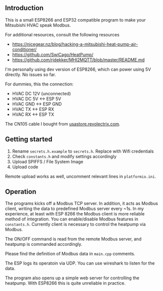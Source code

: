 
## Introduction

This is a small ESP8266 and ESP32 compatible program to make your Mitsubishi HVAC speak Modbus.

For additional resources, consult the following resources
- https://nicegear.nz/blog/hacking-a-mitsubishi-heat-pump-air-conditioner/
- https://github.com/SwiCago/HeatPump/
- https://github.com/rjdekker/MHI2MQTT/blob/master/README.md

I'm personally using dev version of ESP8266, which can power using 5V directly. No issues so far.

For dummies, this the connection:

- HVAC DC 12V (unconnected)
- HVAC DC 5V <-> ESP 5V
- HVAC GND <-> ESP GND
- HVAC TX <-> ESP RX
- HVAC RX <-> ESP TX

The CN105 cable I bought from [usastore.revolectrix.com](http://www.usastore.revolectrix.com/Products_2/Cellpro-4s-Charge-Adapters_2/Cellpro-JST-PA-Battery-Pigtail-10-5-Position).

## Getting started

1. Rename `secrets.h.example` to `secrets.h`. Replace with Wifi credentials
2. Check `constants.h` and modify settings accordingly
3. Upload SPIFFS / File System Image
4. Upload code

Remote upload works as well, uncomment relevant lines in `platformio.ini`.

## Operation

The programs kicks off a Modbus TCP server. In addition, it acts as Modbus client, writing the data to predefined Modbus server every ~1s. In my experience, at least with ESP 8266 the Modbus client is more reliable method of integration. You can enable/disable Modbus features in `constants.h`. Currently client is necessary to control the heatpump via Modbus.

The ON/OFF command is read from the remote Modbus server, and heatpump is commanded accordingly.

Please find the definition of Modbus data in `main.cpp` comments.

The ESP logs its operatoin via UDP. You can use wireshark to listen for the data.

The program also opens up a simple web server for controlling the heatpump. With ESP8266 this is quite unreliable in practice.